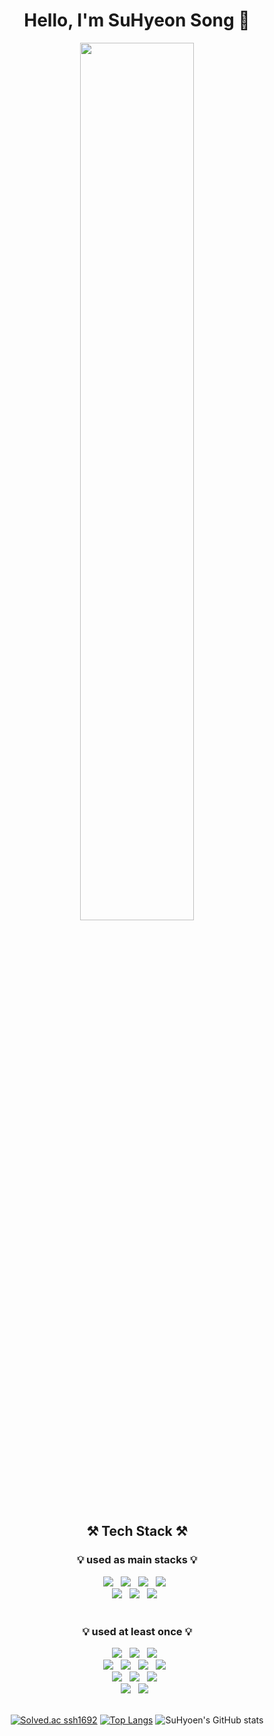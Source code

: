 


<div align="center">
  <h1>Hello, I'm SuHyeon Song 👋</h1>
  
  <img width="60%" src="https://user-images.githubusercontent.com/65274226/209482982-c0c335ab-9a32-43e3-aa74-bf2adc53a2cc.gif"/>

  <h2 align="center"><b>⚒ Tech Stack ⚒</b></h2>
  <h3 align="center">💡 used as main stacks 💡</h3>
  <a><img src="https://img.shields.io/badge/HTML5-E34F26?style=flat-square&logo=HTML5&logoColor=white"/></a> &nbsp
  <a><img src="https://img.shields.io/badge/CSS3-1572B6?style=flat-square&logo=CSS3&logoColor=white"/></a> &nbsp
  <a><img src="https://img.shields.io/badge/JavaScript-F7DF1E?style=flat-square&logo=JavaScript&logoColor=white"/></a> &nbsp
  <a><img src="https://img.shields.io/badge/React-61DAFB?style=flat-square&logo=React&logoColor=white"/></a> &nbsp 
  <br>
  <a><img src="https://img.shields.io/badge/Java-2C2255?style=flat-square&logo=Eclipse IDE&logoColor=white"/></a> &nbsp 
  <a><img src="https://img.shields.io/badge/Python-3776AB?style=flat-square&logo=Python&logoColor=white"/></a> &nbsp 
  <a><img src="https://img.shields.io/badge/MySQL-4479A1?style=flat-square&logo=MySQL&logoColor=white"/></a> &nbsp 
  <br>
  <br>
  <h3 align="center">💡 used at least once 💡</h3>
  <a><img src="https://img.shields.io/badge/C-A8B9CC?style=flat-square&logo=C&logoColor=white"/></a> &nbsp 
  <a><img src="https://img.shields.io/badge/c++-00599C?style=flat-square&logo=c%2B%2B&logoColor=white"/></a> &nbsp 
  <a><img src="https://img.shields.io/badge/Vue.js-4FC08D?style=flat-square&logo=Vue.js&logoColor=white"/></a> &nbsp 
  <br>
  <a><img src="https://img.shields.io/badge/Spring-6DB33F?style=flat-square&logo=Spring&logoColor=white"/></a> &nbsp 
  <a><img src="https://img.shields.io/badge/Spring Boot-13C100?style=flat-square&logo=Spring Boot&logoColor=white"/></a> &nbsp 
  <a><img src="https://img.shields.io/badge/Django-092E20?style=flat-square&logo=Django&logoColor=white"/></a> &nbsp 
  <a><img src="https://img.shields.io/badge/Flask-000000?style=flat-square&logo=Flask&logoColor=white"/></a> &nbsp 
  <br>
  <a><img src="https://img.shields.io/badge/Arduino-00979D?style=flat-square&logo=Arduino&logoColor=white"/></a> &nbsp 
  <a><img src="https://img.shields.io/badge/Raspberry Pi-A22846?style=flat-square&logo=Raspberry Pi&logoColor=white"/></a> &nbsp 
  <a><img src="https://img.shields.io/badge/Anaconda-44A833?style=flat-square&logo=Anaconda&logoColor=white"/></a> &nbsp 
  <br>
  <a><img src="https://img.shields.io/badge/Linux-FCC624?style=flat-square&logo=Linux&logoColor=white"/></a> &nbsp 
  <a><img src="https://img.shields.io/badge/OpenCV-5C3EE8?style=flat-square&logo=OpenCV&logoColor=white"/></a> &nbsp 
  <br>
  <br>
  
 


  [![Solved.ac ssh1692](http://mazassumnida.wtf/api/generate_badge?boj=ssh1692)](https://solved.ac/ssh1692)
  [![Top Langs](https://github-readme-stats.vercel.app/api/top-langs/?username=songsuhyeon&layout=compact&theme=omni )](https://github.com/songsuhyeon/github-readme-stats)
  ![SuHyoen's GitHub stats](https://github-readme-stats.vercel.app/api?username=songsuhyeon&show_icons=true&theme=omni   )
</div>

<!--
**songsuhyeon/songsuhyeon** is a ✨ _special_ ✨ repository because its `README.md` (this file) appears on your GitHub profile.

Here are some ideas to get you started:

- 🔭 I’m currently working on ...
- 🌱 I’m currently learning ...
- 👯 I’m looking to collaborate on ...
- 🤔 I’m looking for help with ...
- 💬 Ask me about ...
- 📫 How to reach me: ...
- 😄 Pronouns: ...
- ⚡ Fun fact: ...
-->
